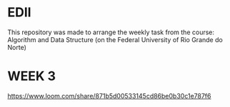 # EDII

This repository was made to arrange the weekly task from the course: Algorithm and Data Structure (on the Federal University of Rio Grande do Norte)

# WEEK 3
https://www.loom.com/share/871b5d00533145cd86be0b30c1e787f6
